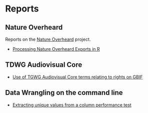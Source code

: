 # Reports

## Nature Overheard

Reports on the [Nature Overheard](/nature-overheard) project.

- [Processing Nature Overheard Exports in R](https://reports.ebaker.me.uk/NHMDE-NO-Preprocess.html)

## TDWG Audiovisual Core

- [Use of TGWG Audiovisual Core terms relating to rights on GBIF](https://reports.ebaker.me.uk/TDWG-AC-Use-of-rights-GBIF.html)

## Data Wrangling on the command line

- [Extracting unique values from a column performance test](https://reports.ebaker.me.uk/Bash-unique-values-from-column.html)

